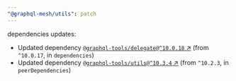 ```yaml
---
"@graphql-mesh/utils": patch
---
```

dependencies updates:
  - Updated dependency [`@graphql-tools/delegate@^10.0.18` ↗︎](https://www.npmjs.com/package/@graphql-tools/delegate/v/10.0.18) (from `^10.0.17`, in `dependencies`)
  - Updated dependency [`@graphql-tools/utils@^10.3.4` ↗︎](https://www.npmjs.com/package/@graphql-tools/utils/v/10.3.4) (from `^10.2.3`, in `peerDependencies`)
